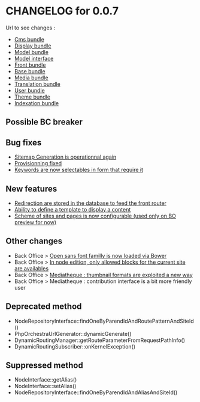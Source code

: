 # CHANGELOG for 0.0.7

Url to see changes : 

 - [Cms bundle](https://github.com/itkg/phporchestra-cms-bundle/compare/v0.0.6...v0.0.7)
 - [Display bundle](https://github.com/itkg/phporchestra-display-bundle/compare/v0.0.6...v0.0.7)
 - [Model bundle](https://github.com/itkg/phporchestra-model-bundle/compare/v0.0.6...v0.0.7)
 - [Model interface](https://github.com/itkg/phporchestra-model-interface/compare/v0.0.6...v0.0.7)
 - [Front bundle](https://github.com/itkg/phporchestra-front-bundle/compare/v0.0.6...v0.0.7)
 - [Base bundle](https://github.com/itkg/phporchestra-base-bundle/compare/v0.0.6...v0.0.7)
 - [Media bundle](https://github.com/itkg/phporchestra-media-bundle/compare/v0.0.6...v0.0.7)
 - [Translation bundle](https://github.com/itkg/phporchestra-translation-bundle/compare/v0.0.6...v0.0.7)
 - [User bundle](https://github.com/itkg/phporchestra-user-bundle/compare/v0.0.6...v0.0.7)
 - [Theme bundle](https://github.com/itkg/phporchestra-theme-bundle/compare/v0.0.6...v0.0.7)
 - [Indexation bundle](https://github.com/itkg/phporchestra-indexation-bundle/compare/v0.0.6...v0.0.7)

## Possible BC breaker

## Bug fixes

 - [Sitemap Generation is operationnal again](https://trello.com/c/rljOEviq/589-etq-ufront-je-peux-avoir-la-generation-du-sitemap)
 - [Provisionning fixed](https://trello.com/c/mjNqr6uy/566-2-etq-dev-je-peux-provisionner-ma-machine)
 - [Keywords are now selectables in form that require it](https://trello.com/c/gUPgOx5B/575-1-bo-bloc-contentlist-choix-du-mot-cle-masque)

## New features

 - [Redirection are stored in the database to feed the front router](https://trello.com/c/KiZmddVh/536-etq-ufront-si-j-accede-a-une-url-d-un-node-qui-n-est-plus-publie-je-recois-une-redirection-301-sur-le-node-publie-6)
 - [Ability to define a template to display a content](https://trello.com/c/UtJuPz5R/567-3-etq-ubo-j-ai-acces-a-un-champ-de-type-wysiwyg-dans-le-block-contentlist-permettant-de-definir-le-template-a-utiliser-pour-affi)
 - [Scheme of sites and pages is now configurable (used only on BO preview for now)](https://trello.com/c/Y0cCzHg7/555-1-etq-ubo-je-peux-acceder-a-la-preview-en-https-si-specifier-comme-tel-dans-le-site-ou-le-node)

## Other changes

 - Back Office > [Open sans font familly is now loaded via Bower](https://trello.com/c/4ioDDQLt/484-0-5-etq-que-dev-j-ai-fonts-googleapis-dans-bower)
 - Back Office > [In node edition, only allowed blocks for the current site are availables](https://trello.com/c/feVdcqK9/482-1-etq-ubo-je-prends-en-compte-la-liste-des-blocks-dispo-pour-le-site-courant-quand-je-construit-la-liste-des-blocks-sur-la-colon)
 - Back Office > [Mediatheque : thumbnail formats are exploited a new way](https://trello.com/c/GUJnf6Mo/523-2-etq-ubo-lorsque-je-crop-l-image-doit-tenir-dans-le-rectangle-defini-il-peut-y-avoir-du-vide-autour)
 - Back Office > Mediatheque : contribution interface is a bit more friendly user

## Deprecated method

 - NodeRepositoryInterface::findOneByParendIdAndRoutePatternAndSiteId()
 - PhpOrchestraUrlGenerator::dynamicGenerate()
 - DynamicRoutingManager::getRouteParameterFromRequestPathInfo()
 - DynamicRoutingSubscriber::onKernelException()

## Suppressed method

 - NodeInterface::getAlias()
 - NodeInterface::setAlias()
 - NodeRepositoryInterface::findOneByParendIdAndAliasAndSiteId()
